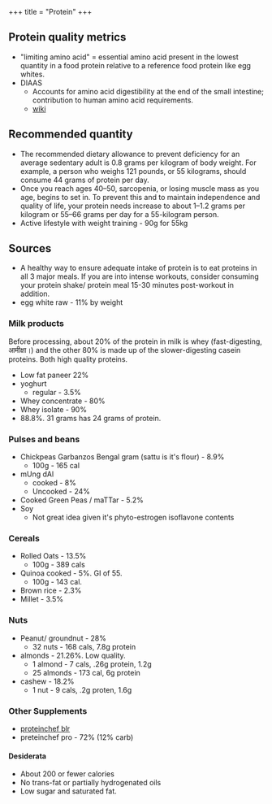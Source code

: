 +++
title = "Protein"
+++

## Protein quality metrics
 - "limiting amino acid"  = essential amino acid present in the lowest quantity in a food protein relative to a reference food protein like egg whites.
- DIAAS
  - Accounts for amino acid digestibility at the end of the small intestine; contribution to human amino acid requirements.
  - [wiki](https://en.wikipedia.org/wiki/Digestible_Indispensable_Amino_Acid_Score)

## Recommended quantity
- The recommended dietary allowance to prevent deficiency for an average sedentary adult is 0.8 grams per kilogram of body weight. For example, a person who weighs 121 pounds, or 55 kilograms, should consume 44 grams of protein per day.
- Once you reach ages 40–50, sarcopenia, or losing muscle mass as you age, begins to set in. To prevent this and to maintain independence and quality of life, your protein needs increase to about 1–1.2 grams per kilogram or 55–66 grams per day for a 55-kilogram person.
- Active lifestyle with weight training - 90g for 55kg

## Sources
- A healthy way to ensure adequate intake of protein is to eat proteins in all 3 major meals. If you are into intense workouts, consider consuming your protein shake/ protein meal 15-30 minutes post-workout in addition.
- egg white raw - 11% by weight

### Milk products
Before processing, about 20% of the protein in milk is whey (fast-digesting, आमीक्षा।) and the other 80% is made up of the slower-digesting casein proteins. Both high quality proteins.

- Low fat paneer 22%
- yoghurt
  - regular - 3.5%
- Whey concentrate - 80% 
- Whey isolate - 90%
- 88.8%. 31 grams has 24 grams of protein. 
  
### Pulses and beans
- Chickpeas Garbanzos Bengal gram (sattu is it's flour) - 8.9%
  - 100g - 165 cal
- mUng dAl 
  - cooked - 8%
  - Uncooked - 24%
- Cooked Green Peas / maTTar - 5.2%
- Soy
  - Not great idea given it's phyto-estrogen isoflavone contents

### Cereals
- Rolled Oats - 13.5%
  - 100g - 389 cals
- Quinoa cooked - 5%. GI of 55.
  - 100g - 143 cal.
- Brown rice - 2.3%
- Millet - 3.5%

### Nuts
- Peanut/ groundnut - 28%
  - 32 nuts - 168 cals, 7.8g protein
- almonds - 21.26%. Low quality.
  - 1 almond - 7 cals, .26g protein, 1.2g
  - 25 almonds - 173 cal, 6g protein
- cashew - 18.2%
  - 1 nut - 9 cals, .2g proten, 1.6g

### Other Supplements
- [proteinchef blr](https://proteinchef.fit/products/protein-powder-for-cooking?variant=42874795163903) 
- preteinchef pro - 72% (12% carb)

#### Desiderata
- About 200 or fewer calories
- No trans-fat or partially hydrogenated oils
- Low sugar and saturated fat.